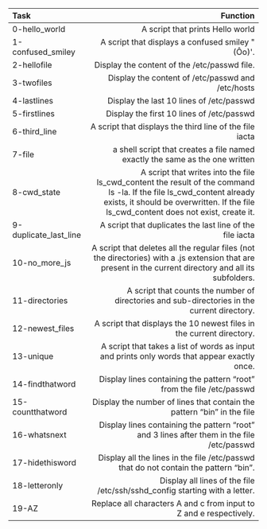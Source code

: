 | Task	|	Function	|
| :-----|	---------------:|
| 0-hello_world|	A script that prints Hello world	|
| 1-confused_smiley|	A  script that displays a confused smiley "(Ôo)'.	|
| 2-hellofile|	Display the content of the /etc/passwd file.	|
| 3-twofiles|	Display the content of /etc/passwd and /etc/hosts	|
| 4-lastlines|	Display the last 10 lines of /etc/passwd	|
| 5-firstlines|	Display the first 10 lines of /etc/passwd	|
| 6-third_line|	A script that displays the third line of the file iacta	|
| 7-file|	a shell script that creates a file named exactly the same as the one written	|
| 8-cwd_state|	A script that writes into the file ls_cwd_content the result of the command ls -la. If the file ls_cwd_content already exists, it should be overwritten. If the file ls_cwd_content does not exist, create it.	|
| 9-duplicate_last_line|	A script that duplicates the last line of the file iacta	|
| 10-no_more_js|	A script that deletes all the regular files (not the directories) with a .js extension that are present in the current directory and all its subfolders.	|
| 11-directories|	A script that counts the number of directories and sub-directories in the current directory.	|
| 12-newest_files|	A script that displays the 10 newest files in the current directory.	|
| 13-unique|	A script that takes a list of words as input and prints only words that appear exactly once.	|
| 14-findthatword|	Display lines containing the pattern “root” from the file /etc/passwd	|
| 15-countthatword|	Display the number of lines that contain the pattern “bin” in the file	|
| 16-whatsnext |	Display lines containing the pattern “root” and 3 lines after them in the file /etc/passwd	|
| 17-hidethisword|	Display all the lines in the file /etc/passwd that do not contain the pattern “bin”.	|
| 18-letteronly|	Display all lines of the file /etc/ssh/sshd_config starting with a letter.	|
| 19-AZ|	Replace all characters A and c from input to Z and e respectively.	|
